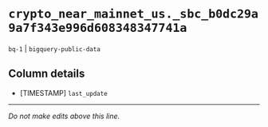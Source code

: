 # `crypto_near_mainnet_us._sbc_b0dc29a9a7f343e996d608348347741a`
`bq-1` | `bigquery-public-data`

## Column details
* [TIMESTAMP] `last_update`

-------------------------------------------------------------------------------
*Do not make edits above this line.*
